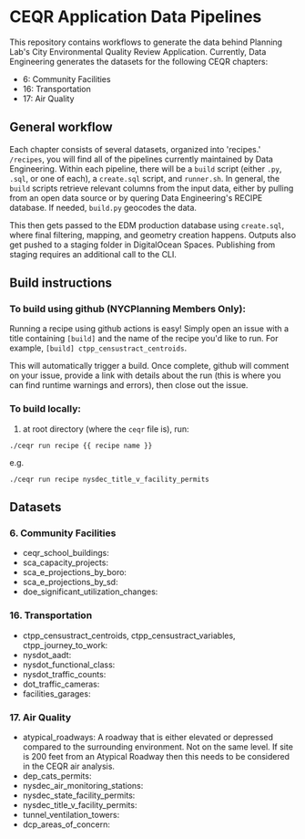 # CEQR Application Data Pipelines

This repository contains workflows to generate the data behind Planning Lab's City Environmental Quality Review Application. Currently, Data Engineering generates the datasets for the following CEQR chapters:
+ 6: Community Facilities
+ 16: Transportation
+ 17: Air Quality

## General workflow
Each chapter consists of several datasets, organized into 'recipes.' `/recipes`, you will find all of the pipelines currently maintained by Data Engineering. Within each pipeline, there will be a `build` script (either `.py`, `.sql`, or one of each), a `create.sql` script, and `runner.sh`. In general, the `build` scripts retrieve relevant columns from the input data, either by pulling from an open data source or by quering Data Engineering's RECIPE database. If needed, `build.py` geocodes the data. 

This then gets passed to the EDM production database using `create.sql`, where final filtering, mapping, and geometry creation happens. Outputs also get pushed to a staging folder in DigitalOcean Spaces. Publishing from staging requires an additional call to the CLI.

## Build instructions
### To build using github (NYCPlanning Members Only):
Running a recipe using github actions is easy! Simply open an
issue with a title containing `[build]` and the name of the recipe you'd like to run.
For example, `[build] ctpp_censustract_centroids`. 

This will automatically trigger a build. Once complete, github will comment on your issue, provide a link with details about the run (this is where you can find runtime warnings and errors), then close out the issue.

### To build locally:
1. at root directory (where the `ceqr` file is), run: 
```
./ceqr run recipe {{ recipe name }}
```
e.g.
```
./ceqr run recipe nysdec_title_v_facility_permits
```

## Datasets
### 6. Community Facilities
 + ceqr_school_buildings:
 + sca_capacity_projects:
 + sca_e_projections_by_boro:
 + sca_e_projections_by_sd:
 + doe_significant_utilization_changes:


### 16. Transportation
 + ctpp_censustract_centroids, ctpp_censustract_variables, ctpp_journey_to_work:
 + nysdot_aadt:
 + nysdot_functional_class:
 + nysdot_traffic_counts:
 + dot_traffic_cameras:
 + facilities_garages:

### 17. Air Quality
+ atypical_roadways: A roadway that is either elevated or depressed compared to the surrounding environment. Not on the same level. If site is 200 feet from an Atypical Roadway then this needs to be considered in the CEQR air analysis.
+ dep_cats_permits:
+ nysdec_air_monitoring_stations:
+ nysdec_state_facility_permits:
+ nysdec_title_v_facility_permits:
+ tunnel_ventilation_towers:
+ dcp_areas_of_concern:
